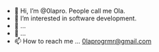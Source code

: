 - 👋 Hi, I’m @0lapro. People call me Ola.
- 👀 I’m interested in software development.
- 🌱 ...
- 💞️ ...
- 📫 How to reach me ... <0laprogrmr@gmail.com>

<!---
0lapro/0lapro is a ✨ special ✨ repository because its `README.md` (this file) appears on your GitHub profile.
You can click the Preview link to take a look at your changes.
--->
